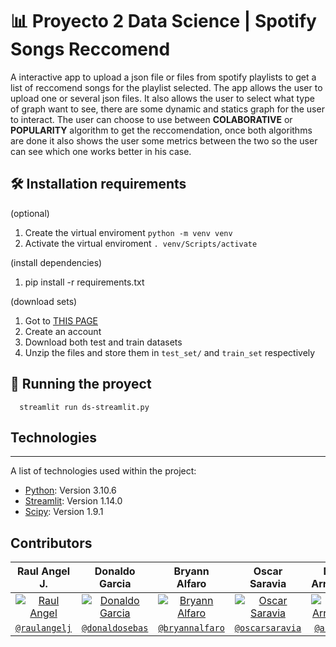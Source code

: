 # 📊 Proyecto 2 Data Science | Spotify Songs Reccomend

A interactive app to upload a json file or files from spotify playlists to get a list of reccomend songs for the playlist selected. The app allows the user to upload one or several json files. It also allows the user to select what type of graph want to see, there are some dynamic and statics graph for the user to interact. The user can choose to use between **COLABORATIVE** or **POPULARITY** algorithm to get the reccomendation, once both algorithms are done it also shows the user some metrics between the two so the user can see which one works better in his case.

## 🛠 Installation requirements

(optional)

1. Create the virtual enviroment ```python -m venv venv```
2. Activate the virtual enviroment ```. venv/Scripts/activate```

(install dependencies)

1. pip install -r requirements.txt

(download sets)

1. Got to [THIS PAGE](https://www.aicrowd.com/challenges/spotify-million-playlist-dataset-challenge/dataset_files)
2. Create an account
3. Download both test and train datasets
4. Unzip the files and store them in ```test_set/``` and ```train_set``` respectively

## 🚀 Running the proyect

```shell
  streamlit run ds-streamlit.py
```

## Technologies

***
A list of technologies used within the project:

* [Python](https://www.python.org/): Version 3.10.6
* [Streamlit](https://docs.streamlit.io/): Version 1.14.0
* [Scipy](https://pypi.org/project/aioconsole/): Version 1.9.1

## Contributors

| Raul Angel J. | Donaldo Garcia | Bryann Alfaro | Oscar Saravia | Diego Arredondo |
| :---: |:---:| :---:| :---: | :---: |
| [![Raul Angel](https://avatars0.githubusercontent.com/u/46568595?s=200&u=c1481289dc10f8babb1bdd0853e0bcf82a213d26&v=4)](https://github.com/raulangelj)    | [![Donaldo Garcia](https://avatars1.githubusercontent.com/u/54748964?s=200&u=5e617360d13f87fa6d62022e81bab94ebf50c4e3&v=4)](https://github.com/donaldosebas) | [![Bryann Alfaro](https://avatars0.githubusercontent.com/u/46506166?s=200&u=c1481289dc10f8babb1bdd0853e0bcf82a213d26&v=4)](https://github.com/bryannalfaro) | [![Oscar Saravia](https://avatars0.githubusercontent.com/u/46576030?s=200&u=c1481289dc10f8babb1bdd0853e0bcf82a213d26&v=4)](https://github.com/oscarsaravia) | [![Diego Arredondo](https://avatars0.githubusercontent.com/u/60333957?s=200&u=c1481289dc10f8babb1bdd0853e0bcf82a213d26&v=4)](https://github.com/arr19422)
| <a href="https://github.com/raulangelj" target="_blank">`@raulangelj`</a> | <a href="https://github.com/donaldosebas" target="_blank">`@donaldosebas`</a> | <a href="https://github.com/bryannalfaro" target="_blank">`@bryannalfaro`</a> | <a href="https://github.com/oscarsaravia" target="_blank">`@oscarsaravia`</a> | <a href="https://github.com/arr19422" target="_blank">`@arr19422`</a>
